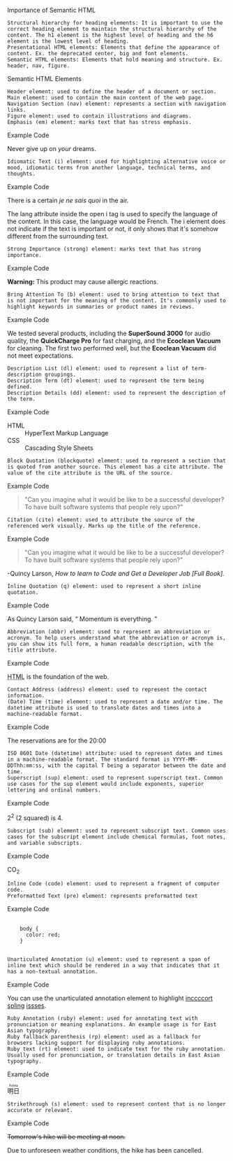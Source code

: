 
Importance of Semantic HTML

    Structural hierarchy for heading elements: It is important to use the correct heading element to maintain the structural hierarchy of the content. The h1 element is the highest level of heading and the h6 element is the lowest level of heading.
    Presentational HTML elements: Elements that define the appearance of content. Ex. the deprecated center, big and font elements.
    Semantic HTML elements: Elements that hold meaning and structure. Ex. header, nav, figure.

Semantic HTML Elements

    Header element: used to define the header of a document or section.
    Main element: used to contain the main content of the web page.
    Navigation Section (nav) element: represents a section with navigation links.
    Figure element: used to contain illustrations and diagrams.
    Emphasis (em) element: marks text that has stress emphasis.

Example Code

<p>
  Never give up on <em>your</em> dreams.
</p>

    Idiomatic Text (i) element: used for highlighting alternative voice or mood, idiomatic terms from another language, technical terms, and thoughts.

Example Code

<p>
  There is a certain <i lang="fr">je ne sais quoi</i> in the air.
</p>

The lang attribute inside the open i tag is used to specify the language of the content. In this case, the language would be French. The i element does not indicate if the text is important or not, it only shows that it's somehow different from the surrounding text.

    Strong Importance (strong) element: marks text that has strong importance.

Example Code

<p>
  <strong>Warning:</strong> This product may cause allergic reactions.
</p>

    Bring Attention To (b) element: used to bring attention to text that is not important for the meaning of the content. It's commonly used to highlight keywords in summaries or product names in reviews.

Example Code

<p>
  We tested several products, including the <b>SuperSound 3000</b> for audio quality, the <b>QuickCharge Pro</b> for fast charging, and the <b>Ecoclean Vacuum</b> for cleaning. The first two performed well, but the <b>Ecoclean Vacuum</b> did not meet expectations.
</p>

    Description List (dl) element: used to represent a list of term-description groupings.
    Description Term (dt) element: used to represent the term being defined.
    Description Details (dd) element: used to represent the description of the term.

Example Code

<dl>
  <dt>HTML</dt>
  <dd>HyperText Markup Language</dd>
  <dt>CSS</dt>
  <dd>Cascading Style Sheets</dd>
</dl>

    Block Quotation (blockquote) element: used to represent a section that is quoted from another source. This element has a cite attribute. The value of the cite attribute is the URL of the source.

Example Code

<blockquote cite="https://www.freecodecamp.org/news/learn-to-code-book/">
  "Can you imagine what it would be like to be a successful developer? To have built software systems that people rely upon?"
</blockquote>

    Citation (cite) element: used to attribute the source of the referenced work visually. Marks up the title of the reference.

Example Code

<div>
  <blockquote cite="https://www.freecodecamp.org/news/learn-to-code-book/">
    "Can you imagine what it would be like to be a successful developer? To have built software systems that people rely upon?"
  </blockquote>
  <p>
    -Quincy Larson, <cite>How to learn to Code and Get a Developer Job [Full Book].</cite>
  </p>
</div>

    Inline Quotation (q) element: used to represent a short inline quotation.

Example Code

<p>
  As Quincy Larson said,
  <q cite="https://www.freecodecamp.org/news/learn-to-code-book/">
    Momentum is everything.
  </q>
</p>

    Abbreviation (abbr) element: used to represent an abbreviation or acronym. To help users understand what the abbreviation or acronym is, you can show its full form, a human readable description, with the title attribute.

Example Code

<p>
  <abbr title="HyperText Markup Language">HTML</abbr> is the foundation of the web.
</p>

    Contact Address (address) element: used to represent the contact information.
    (Date) Time (time) element: used to represent a date and/or time. The datetime attribute is used to translate dates and times into a machine-readable format.

Example Code

<p>
  The reservations are for the <time datetime="20:00">20:00 </time>
</p>

    ISO 8601 Date (datetime) attribute: used to represent dates and times in a machine-readable format. The standard format is YYYY-MM-DDThh:mm:ss, with the capital T being a separator between the date and time.
    Superscript (sup) element: used to represent superscript text. Common use cases for the sup element would include exponents, superior lettering and ordinal numbers.

Example Code

<p>
  2<sup>2</sup> (2 squared) is 4.
</p>

    Subscript (sub) element: used to represent subscript text. Common uses cases for the subscript element include chemical formulas, foot notes, and variable subscripts.

Example Code

<p>
  CO<sub>2</sub>
</p>

    Inline Code (code) element: used to represent a fragment of computer code.
    Preformatted Text (pre) element: represents preformatted text

Example Code

<pre>
  <code>
    body {
      color: red;
    }
  </code>
</pre>

    Unarticulated Annotation (u) element: used to represent a span of inline text which should be rendered in a way that indicates that it has a non-textual annotation.

Example Code

<p>
  You can use the unarticulated annotation element to highlight
  <u>inccccort</u> <u>spling</u> <u>issses</u>.
</p>

    Ruby Annotation (ruby) element: used for annotating text with pronunciation or meaning explanations. An example usage is for East Asian typography.
    Ruby fallback parenthesis (rp) element: used as a fallback for browsers lacking support for displaying ruby annotations.
    Ruby text (rt) element: used to indicate text for the ruby annotation. Usually used for pronunciation, or translation details in East Asian typography.

Example Code

<ruby>
  明日 <rp>(</rp><rt>Ashita</rt><rp>)</rp>
</ruby>

    Strikethrough (s) element: used to represent content that is no longer accurate or relevant.

Example Code

<p>
  <s>Tomorrow's hike will be meeting at noon.</s>
</p>
<p>
  Due to unforeseen weather conditions, the hike has been cancelled.
</p>

